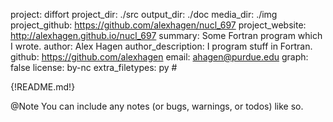 project: diffort
project_dir: ./src
output_dir: ./doc
media_dir: ./img
project_github: https://github.com/alexhagen/nucl_697
project_website: http://alexhagen.github.io/nucl_697
summary: Some Fortran program which I wrote.
author: Alex Hagen
author_description: I program stuff in Fortran.
github: https://github.com/alexhagen
email: ahagen@purdue.edu
graph: false
license: by-nc
extra_filetypes: py #

{!README.md!}

@Note
You can include any notes (or bugs, warnings, or todos) like so.
